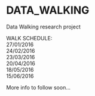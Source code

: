 # DATA_WALKING
Data Walking research project

WALK SCHEDULE:<br/>
27/01/2016<br/>
24/02/2016<br/>
23/03/2016<br/>
20/04/2016<br/>
18/05/2016<br/>
15/06/2016<br/>

More info to follow soon...